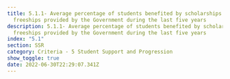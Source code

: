 ```yaml
---
title: 5.1.1- Average percentage of students benefited by scholarships and
  freeships provided by the Government during the last five years
description: 5.1.1- Average percentage of students benefited by scholarships and
  freeships provided by the Government during the last five years
index: "5.1"
section: SSR
category: Criteria - 5 Student Support and Progression
show_toggle: true
date: 2022-06-30T22:29:07.341Z
---
```

